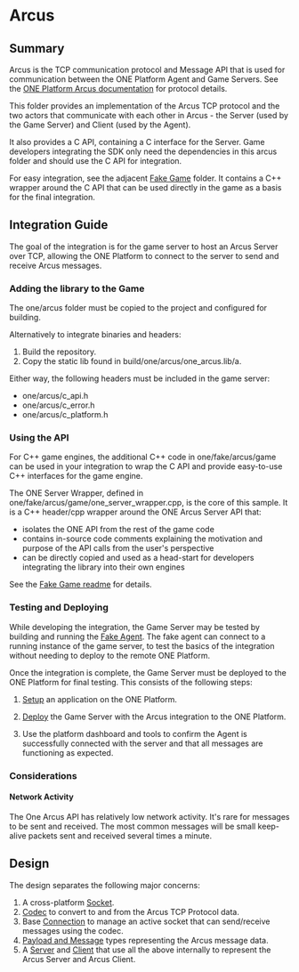 # Arcus

## Summary

Arcus is the TCP communication protocol and Message API that is used for communication between the ONE Platform Agent and Game Servers. See the [ONE Platform Arcus documentation](https://www.i3d.net/docs/one/odp/Game-Integration/Management-Protocol/Arcus-V2/) for protocol details.

This folder provides an implementation of the Arcus TCP protocol and the two actors that communicate with each other in Arcus - the Server (used by the Game Server) and Client (used by the Agent).

It also provides a C API, containing a C interface for the Server. Game developers integrating the SDK only need the dependencies in this arcus folder and should use the C API for integration.

For easy integration, see the adjacent [Fake Game](../fake/arcus/game/readme.md) folder. It contains a C++ wrapper around the C API that can be used directly in the game as a basis for the final integration.

## Integration Guide

The goal of the integration is for the game server to host an Arcus Server over TCP, allowing the ONE Platform to connect to the server to send and receive Arcus messages.

### Adding the library to the Game

The one/arcus folder must be copied to the project and configured for building.

Alternatively to integrate binaries and headers:

1. Build the repository.
2. Copy the static lib found in build/one/arcus/one_arcus.lib/a.

Either way, the following headers must be included in the game server:

- one/arcus/c_api.h
- one/arcus/c_error.h
- one/arcus/c_platform.h

### Using the API

For C++ game engines, the additional C++ code in one/fake/arcus/game can be used in your integration to wrap the C API and provide easy-to-use C++ interfaces for the game engine.

The ONE Server Wrapper, defined in one/fake/arcus/game/one_server_wrapper.cpp, is the core of this sample. It is a C++ header/cpp wrapper around the ONE Arcus Server API that:

- isolates the ONE API from the rest of the game code
- contains in-source code comments explaining the motivation and purpose of the API calls from the user's perspective
- can be directly copied and used as a head-start for developers integrating the library into their own engines

See the [Fake Game readme](../one/fake/arcus/game/readme.md) for details.

### Testing and Deploying

While developing the integration, the Game Server may be tested by building and running the [Fake Agent](../one/fake/arcus/agent/readme.md). The fake agent can connect to a running instance of the game server, to test the basics of the integration without needing to deploy to the remote ONE Platform.

Once the integration is complete, the Game Server must be deployed to the ONE Platform for final testing. This consists of the following steps:

1. [Setup](https://www.i3d.net/docs/one/odp/Platform-Overview/) an application on the ONE Platform.

2. [Deploy](https://www.i3d.net/docs/one/odp/Platform-Processes/Deployment-Process/) the Game Server with the Arcus integration to the ONE Platform.

3. Use the platform dashboard and tools to confirm the Agent is successfully connected with the server and that all messages are functioning as expected.

### Considerations

#### Network Activity

The One Arcus API has relatively low network activity. It's rare for messages to be sent and received. The most common messages will be small keep-alive packets sent and received several times a minute.

## Design

The design separates the following major concerns:

1. A cross-platform [Socket](internal/socket.h).
2. [Codec](internal/codec.h) to convert to and from the Arcus TCP Protocol data.
3. Base [Connection](internal/connection.h) to manage an active socket that can send/receive messages using the codec.
4. [Payload and Message](message.h) types representing the Arcus message data.
5. A [Server](server.h) and [Client](client.h) that use all the above internally to represent the Arcus Server and Arcus Client.
